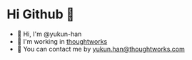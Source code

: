 # Hi Github 👋

- 👋 Hi, I'm @yukun-han
- 💼 I'm working in [thoughtworks](https://www.thoughtworks.com/)
- 📧 You can contact me by yukun.han@thoughtworks.com
